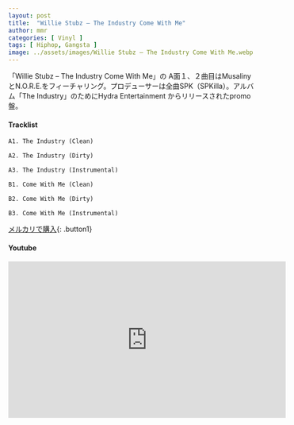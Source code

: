 ```yaml
---
layout: post
title:  "Willie Stubz – The Industry Come With Me"
author: mmr
categories: [ Vinyl ]
tags: [ Hiphop, Gangsta ]
image: ../assets/images/Willie Stubz – The Industry Come With Me.webp
---
```


「Willie Stubz – The Industry Come With Me」の
A面１、２曲目はMusalinyとN.O.R.E.をフィーチャリング。プロデューサーは全曲SPK（SPKilla）。アルバム「The Industry」のためにHydra Entertainment からリリースされたpromo盤。

#### Tracklist
```md
A1. The Industry (Clean)

A2. The Industry (Dirty)

A3. The Industry (Instrumental)

B1. Come With Me (Clean)

B2. Come With Me (Dirty)

B3. Come With Me (Instrumental)
```

[メルカリで購入](https://jp.mercari.com/item/m69076614496?afid=6142608987){: .button1}

#### Youtube
<iframe width="560" height="315" src="https://www.youtube.com/embed/P-7DpuvTU2I?si=_s1JjFd6w5eZyHTx" title="YouTube video player" frameborder="0" allow="accelerometer; autoplay; clipboard-write; encrypted-media; gyroscope; picture-in-picture; web-share" referrerpolicy="strict-origin-when-cross-origin" allowfullscreen></iframe>